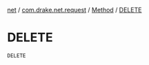 [net](../../index.md) / [com.drake.net.request](../index.md) / [Method](index.md) / [DELETE](./-d-e-l-e-t-e.md)

# DELETE

`DELETE`